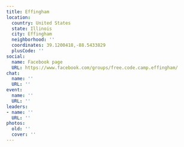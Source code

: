 ```yaml
---
title: Effingham
location:
  country: United States
  state: Illinois
  city: Effingham
  neighborhood: ''
  coordinates: 39.1200418,-88.5433829
  plusCode: ''
social:
  name: Facebook page
  URL: https://www.facebook.com/groups/free.code.camp.effingham/
chat:
  name: ''
  URL: ''
event:
  name: ''
  URL: ''
leaders:
- name: ''
  URL: ''
photos:
  old: ''
  cover: ''
---
```

